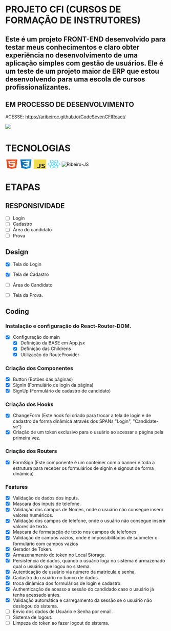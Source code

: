 # PROJETO CFI (CURSOS DE FORMAÇÃO DE INSTRUTORES)
## Este é um projeto FRONT-END desenvolvido para testar meus conhecimentos e claro obter experiência no desenvolvimento de uma aplicação simples com gestão de usuários. Ele é um teste de um projeto maior de ERP que estou desenvolvendo para uma escola de cursos profissionalizantes.

## EM PROCESSO DE DESENVOLVIMENTO #

<div>
  <p>ACESSE:  <a href="https://aribeiroc.github.io/CodeSevenCFIReact/">https://aribeiroc.github.io/CodeSevenCFIReact/</a></p>
  <img src="https://cdn.discordapp.com/attachments/1037246336669601812/1306845899401465898/image.png?ex=6746a716&is=67455596&hm=5b2651f4660a9085d2a508272f96441a32ad3ba51f1eb1fed0f91537dcdc8147&"
</div>

# TECNOLOGIAS
<div style="display: inline_block">
 <img align="center" alt="Ribeiro-JS" height="30" width="40" src="https://raw.githubusercontent.com/devicons/devicon/master/icons/html5/html5-original.svg">
 <img align="center" alt="Ribeiro-JS" height="30" width="40" src="https://raw.githubusercontent.com/devicons/devicon/master/icons/css3/css3-original.svg">
 <img align="center" alt="Ribeiro-JS" height="30" width="40" src="https://raw.githubusercontent.com/devicons/devicon/master/icons/javascript/javascript-original.svg">
 <img align="center" alt="Ribeiro-JS" height="30" width="40" src="https://raw.githubusercontent.com/devicons/devicon/master/icons/react/react-original.svg">
 <img align="center" alt="Ribeiro-JS" height="30" width="30" src="https://dl.flathub.org/media/org/sqlitebrowser/sqlitebrowser/3c094fb8038e961ea106f2bf8c8318f5/icons/128x128@2/org.sqlitebrowser.sqlitebrowser.png">
</div>

# ETAPAS

## RESPONSIVIDADE
- [ ] Login
- [ ] Cadastro
- [ ] Área do candidato
- [ ] Prova

## Design
- [X] Tela do Login
- [X] Tela de Cadastro
- [ ] Área do Candidato
- [ ] Tela da Prova.


## Coding
  ### Instalação e configuração do React-Router-DOM.
  - [X] Configuração do main
    - [X] Definição da BASE em App.jsx
    - [X] Definição das Childrens
    - [X] Utilização do RouteProvider

  ### Criação dos Componentes
  - [X] Button (Botões das páginas)
  - [X] SignIn (Formulário de login da página)
  - [X] SignUp (Formulário de cadastro de candidato)

  ### Criação dos Hooks
  - [X] ChangeForm (Este hook foi criado para trocar a tela de login e de cadastro de forma dinâmica através dos SPANs "Login", "Candidate-se")
  - [X] Criação de um token exclusivo para o usuário ao acessar a página pela primeira vez.

  ### Criação dos Routers
  - [X] FormSign (Este componente é um conteiner com o banner e toda a estrutura para receber os formulários de signIn e signout de forma dinâmica)
  
  ### Features
  - [X] Validação de dados dos inputs.
  - [X] Mascara dos inputs de telefone.
  - [X] Validação dos campos de Nomes, onde o usuário não consegue inserir valores numéricos.
  - [X] Validação dos campos de telefone, onde o usuário não consegue inserir valores de texto.
  - [X] Mascara de formatação de texto nos campos de telefones
  - [X] Validação de campos vazios, onde é impossibilitados de submeter o formulário com campos vazios
  - [X] Gerador de Token.
  - [X] Armazenamento do token no Local Storage.
  - [X] Persistencia de dados, quando o usuário loga no sistema é armazenado qual o usuário que logou no sistema.
  - [X] Autenticação de usuário via número da matricula e senha.
  - [X] Cadastro do usuário no banco de dados.
  - [X] troca dinâmica dos formulários de login e cadastro.
  - [X] Authenticação de acesso a sessão do candidado caso o usuário já tenha acessado antes.
  - [X] Validação automática e carregamento da sessão se o usuário não deslogou do sistema.
  - [ ] Envio dos dados de Usuário e Senha por email.
  - [ ] Sistema de logout.
  - [ ] Limpeza do token ao fazer logout do sistema.
